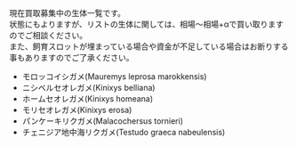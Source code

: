 ---
---

現在買取募集中の生体一覧です。  
状態にもよりますが、リストの生体に関しては、相場〜相場+αで買い取りますのでご相談ください。  
また、飼育スロットが埋まっている場合や資金が不足している場合はお断りする事もありますのでご了承ください。

* モロッコイシガメ(Mauremys leprosa marokkensis)
* ニシベルセオレガメ(Kinixys belliana)
* ホームセオレガメ(Kinixys homeana)
* モリセオレガメ(Kinixys erosa)
* パンケーキリクガメ(Malacochersus tornieri)
* チェニジア地中海リクガメ(Testudo graeca nabeulensis)

